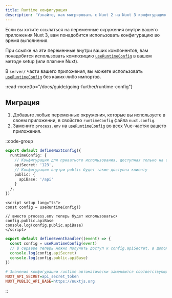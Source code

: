 ```yaml
---
title: Runtime конфигурация
description: 'Узнайте, как мигрировать с Nuxt 2 на Nuxt 3 конфигурацию runtime.'
---
```


Если вы хотите ссылаться на переменные окружения внутри вашего приложения Nuxt 3, вам понадобится использовать конфигурацию во время выполнения.

При ссылке на эти переменные внутри ваших компонентов, вам понадобится использовать композицию [`useRuntimeConfig`](/docs/api/composables/use-runtime-config) в вашем методе setup (или плагине Nuxt).

В `server/` части вашего приложения, вы можете использовать [`useRuntimeConfig`](/docs/api/composables/use-runtime-config) без каких-либо импортов.

:read-more{to="/docs/guide/going-further/runtime-config"}

## Миграция

1. Добавьте любые переменные окружения, которые вы используете в своем приложении, в свойство `runtimeConfig` файла `nuxt.config`.
2. Замените `process.env` на [`useRuntimeConfig`](/docs/api/composables/use-runtime-config) во всех Vue-частях вашего приложения.

::code-group

```ts [nuxt.config.ts]
export default defineNuxtConfig({
  runtimeConfig: {
    // Конфигурация для приватного использования, доступная только на сервере
    apiSecret: '123',
    // Конфигурация внутри public будет также доступна клиенту
    public: {
      apiBase: '/api'
    }
  },
})
```

```vue [pages/index.vue]
<script setup lang="ts">
const config = useRuntimeConfig()

// вместо process.env теперь будет использоваться config.public.apiBase
console.log(config.public.apiBase)
</script>
```

```ts [server/api/hello.ts]
export default defineEventhandler((event) => {
  const config = useRuntimeConfig(event)
  // В сервере теперь можно получить доступ к config.apiSecret, в дополнение к config.public
  console.log(config.apiSecret)
  console.log(config.public.apiBase)
})
```

```ini [.env]
# Значения конфигурации runtime автоматически заменяются соответствующими переменными окружения runtime
NUXT_API_SECRET=api_secret_token
NUXT_PUBLIC_API_BASE=https://nuxtjs.org
```

::
